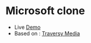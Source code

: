 # Microsoft clone

* Live [Demo](http://b45i.me/microsoft-clone.io/)
* Based on : [Traversy Media](https://www.youtube.com/watch?v=uKgn-To1C4Q&t=3185s)
